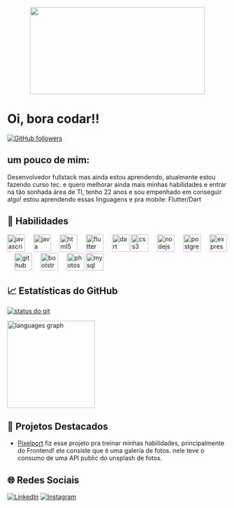 
<div align="center">
<img src="https://www.bing.com/th/id/OGC.6ad2ee191d434a996766b500a1eb197e?pid=1.7&rurl=https%3a%2f%2fmedia4.giphy.com%2fmedia%2fxWMPYx55WNhX136T0V%2fgiphy.gif&ehk=mD%2fftZqM7troUExoO5b289x9mjsrafHVGaaQ6AxQ%2bUQ%3d " width="400" height="200"/>

</div>


<h1> Oi, bora codar!!</h1>

[![GitHub followers](https://img.shields.io/github/followers/seu-usuario?label=Follow&style=social)](https://github.com/seu-usuario)

## um pouco de mim:

Desenvolvedor fullstack mas ainda estou aprendendo, atualmente estou fazendo curso tec. e quero melhorar ainda mais minhas habilidades e entrar na tão sonhada área de TI, tenho 22 anos e sou empenhado em conseguir algo! estou aprendendo essas linguagens e pra mobile: Flutter/Dart


## 🚀 Habilidades

<div align="left">
  <img src="https://cdn.jsdelivr.net/gh/devicons/devicon/icons/javascript/javascript-original.svg" height="40" alt="javascript logo"  />
  <img width="12" />
  <img src="https://cdn.jsdelivr.net/gh/devicons/devicon/icons/java/java-original.svg" height="40" alt="java logo"  />
  <img width="12" />
  <img src="https://cdn.jsdelivr.net/gh/devicons/devicon/icons/html5/html5-original.svg" height="40" alt="html5 logo"  />
  <img width="12" />

<img src="https://cdn.jsdelivr.net/gh/devicons/devicon/icons/flutter/flutter-original.svg" height="40" alt="flutter logo" />
<img width="12" />
<img src="https://cdn.jsdelivr.net/gh/devicons/devicon/icons/dart/dart-original.svg" height="40" alt="dart logo" />

  <img src="https://cdn.jsdelivr.net/gh/devicons/devicon/icons/css3/css3-original.svg" height="40" alt="css3 logo"  />
  <img width="12" />
  <img src="https://cdn.jsdelivr.net/gh/devicons/devicon/icons/nodejs/nodejs-original.svg" height="40" alt="nodejs logo"  />
  <img width="12" />
  <img src="https://cdn.jsdelivr.net/gh/devicons/devicon/icons/postgresql/postgresql-original.svg" height="40" alt="postgresql logo"  />
  <img width="12" />
  <img src="https://cdn.jsdelivr.net/gh/devicons/devicon/icons/express/express-original.svg" height="40" alt="express logo"  />
  <img width="12" />
  <img src="https://cdn.jsdelivr.net/gh/devicons/devicon/icons/github/github-original.svg" height="40" alt="github logo"  />
  <img width="12" />
  <img src="https://cdn.jsdelivr.net/gh/devicons/devicon/icons/bootstrap/bootstrap-original.svg" height="40" alt="bootstrap logo"  />
  <img width="12" />
  <img src="https://cdn.jsdelivr.net/gh/devicons/devicon/icons/photoshop/photoshop-plain.svg" height="40" alt="photoshop logo"  />
  <img src="https://cdn.jsdelivr.net/gh/devicons/devicon/icons/mysql/mysql-original.svg" height="40" alt="mysql logo" />
  

</div>


## 📈 Estatísticas do GitHub

[![status do git](https://github-readme-stats.vercel.app/api?username=SilasZy&show_icons=true&theme=radical)](https://github.com/SilasZy)
 
  <div>
  <img src="https://github-readme-stats.vercel.app/api/top-langs?username=SilasZy&locale=en&hide_title=false&layout=compact&card_width=330&langs_count=5&theme=radical&hide_border=false" height="200" alt="languages graph"  />
</div>


## 📂 Projetos Destacados

- [Pixelport](https://github.com/SilasZy/PixelPort1) fiz esse projeto pra treinar minhas habilidades, principalmente do Frontend! ele consiste que é uma galeria de fotos. nele teve o consumo de uma API public do unsplash de fotos.

## 🌐 Redes Sociais

[![LinkedIn](https://img.shields.io/badge/LinkedIn-blue?style=for-the-badge&logo=linkedin)](https://www.linkedin.com/in/silas-gabriel-7316bb30b?utm_source=share&utm_campaign=share_via&utm_content=profile&utm_medium=android_app)
[![Instagram](https://img.shields.io/badge/Instagram-E4405F?style=for-the-badge&logo=instagram&logoColor=white)](https://www.instagram.com/silas_gabrielx?utm_source=qr&igsh=MTFib2R1YW14aGN4Nw==)



























